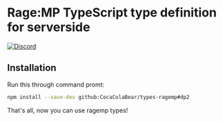 # Rage:MP TypeScript type definition for serverside
[![Discord](https://discordapp.com/api/guilds/183979885788659713/widget.png)](https://discord.gg/A5exBRX)

## Installation

Run this through command promt:

``` bash
npm install --save-dev github:CocaColaBear/types-ragemp#dp2
```

That's all, now you can use ragemp types!

